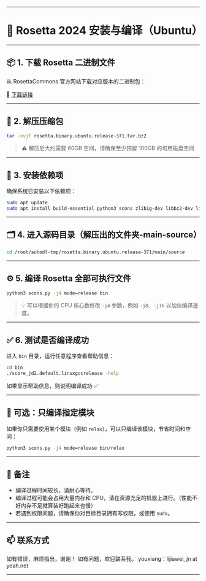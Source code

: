 
---

# 🧬 Rosetta 2024 安装与编译（Ubuntu）

---

## 📦 1. 下载 Rosetta 二进制文件

从 RosettaCommons 官方网站下载对应版本的二进制包：

🔗 [下载链接](https://downloads.rosettacommons.org/downloads/academic/2024/wk09/rosetta.binary.ubuntu.release-371.tar.bz2)

---

## 📂 2. 解压压缩包

```bash
tar -xvjf rosetta.binary.ubuntu.release-371.tar.bz2
```

> ⚠️ 解压后大约需要 60GB 空间，请确保至少预留 100GB 的可用磁盘空间

---

## 🧰 3. 安装依赖项

确保系统已安装以下依赖项：

```bash
sudo apt update
sudo apt install build-essential python3 scons zlib1g-dev libbz2-dev libboost-all-dev
```

---

## 🗂 4. 进入源码目录（解压出的文件夹-main-source）

```bash
cd /root/autodl-tmp/rosetta.binary.ubuntu.release-371/main/source
```

---

## ⚙️ 5. 编译 Rosetta 全部可执行文件

```bash
python3 scons.py -j4 mode=release bin
```

> 💡 可以根据你的 CPU 核心数修改 `-j4` 参数，例如 `-j8`、`-j16` 以加快编译速度。

---

## ✅ 6. 测试是否编译成功

进入 `bin` 目录，运行任意程序查看帮助信息：

```bash
cd bin
./score_jd2.default.linuxgccrelease -help
```

如果显示帮助信息，则说明编译成功 ✅

---

## 🧩 可选：只编译指定模块

如果你只需要使用某个模块（例如 `relax`），可以只编译该模块，节省时间和空间：

```bash
python3 scons.py -j4 mode=release bin/relax
```

---

## 📌 备注

- 编译过程时间较长，请耐心等待。
- 编译过程可能会占用大量内存和 CPU，请在资源充足的机器上进行。（性能不好内存不足就算装好跑起来也慢）
- 若遇到权限问题，请确保你对目标目录拥有写权限，或使用 `sudo`。

---

## 📫 联系方式

如有错误，麻烦指出，谢谢！
如有问题，欢迎联系我。
youxiang：lijiawei_jn at yeah.net

---

